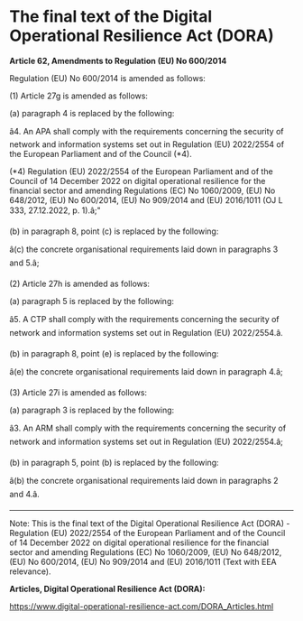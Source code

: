 



# The final text of the Digital Operational Resilience Act (DORA)


  

**Article 62, Amendments to Regulation (EU) No 600/2014**


  

 Regulation (EU) No 600/2014 is amended as follows:


  

(1) Article 27g is amended as follows:


(a) paragraph 4 is replaced by the following:


â4. An APA shall comply with the requirements concerning the security of network and information systems set out in Regulation (EU) 2022/2554 of the European Parliament and of the Council (\*4).


(\*4) Regulation (EU) 2022/2554 of the European Parliament and of the Council of 14 December 2022 on digital operational resilience for the financial sector and amending Regulations (EC) No 1060/2009, (EU) No 648/2012, (EU) No 600/2014, (EU) No 909/2014 and (EU) 2016/1011 (OJ L 333, 27.12.2022, p. 1).â;"


(b) in paragraph 8, point (c) is replaced by the following:


â(c) the concrete organisational requirements laid down in paragraphs 3 and 5.â;


  

(2) Article 27h is amended as follows:


(a) paragraph 5 is replaced by the following:


â5. A CTP shall comply with the requirements concerning the security of network and information systems set out in Regulation (EU) 2022/2554.â.


(b) in paragraph 8, point (e) is replaced by the following:


â(e) the concrete organisational requirements laid down in paragraph 4.â;


  

(3) Article 27i is amended as follows:


(a) paragraph 3 is replaced by the following:


â3. An ARM shall comply with the requirements concerning the security of network and information systems set out in Regulation (EU) 2022/2554.â;


(b) in paragraph 5, point (b) is replaced by the following:


â(b) the concrete organisational requirements laid down in paragraphs 2 and 4.â.


  



---


 Note: This is the final text of the Digital Operational Resilience Act (DORA) - Regulation (EU) 2022/2554 of the European Parliament and of the Council of 14 December 2022 on digital operational resilience for the financial sector and amending Regulations (EC) No 1060/2009, (EU) No 648/2012, (EU) No 600/2014, (EU) No 909/2014 and (EU) 2016/1011 (Text with EEA relevance).


  

 **Articles, Digital Operational Resilience Act (DORA):** 


<https://www.digital-operational-resilience-act.com/DORA_Articles.html>





